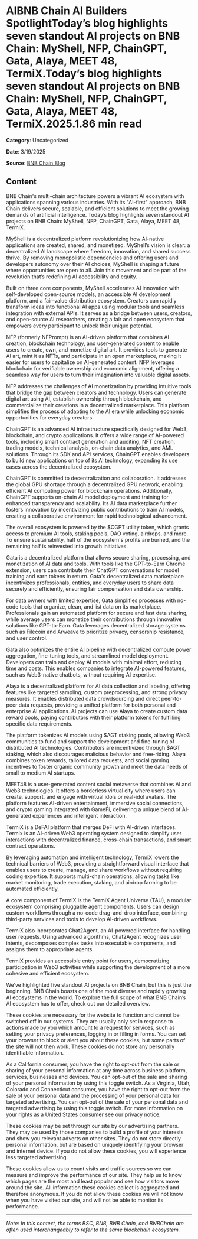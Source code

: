 # AIBNB Chain AI Builders SpotlightToday’s blog highlights seven standout AI projects on BNB Chain: MyShell, NFP, ChainGPT, Gata, Alaya, MEET 48, TermiX.Today’s blog highlights seven standout AI projects on BNB Chain: MyShell, NFP, ChainGPT, Gata, Alaya, MEET 48, TermiX.2025.1.86 min read

**Category**: Uncategorized

**Date**: 3/19/2025

**Source**: [BNB Chain Blog](https://www.bnbchain.org/en/blog/bnb-chain-ai-builders-spotlight)

## Content

BNB Chain's multi-chain architecture powers a vibrant AI ecosystem with applications spanning various industries. With its "AI-first" approach, BNB Chain delivers secure, scalable, and efficient solutions to meet the growing demands of artificial intelligence. Today’s blog highlights seven standout AI projects on BNB Chain: MyShell, NFP, ChainGPT, Gata, Alaya, MEET 48, TermiX.

MyShell is a decentralized platform revolutionizing how AI-native applications are created, shared, and monetized. MyShell’s vision is clear: a decentralized AI landscape where freedom, innovation, and shared success thrive. By removing monopolistic dependencies and offering users and developers autonomy over their AI choices, MyShell is shaping a future where opportunities are open to all. Join this movement and be part of the revolution that’s redefining AI accessibility and equity.

Built on three core components, MyShell accelerates AI innovation with self-developed open-source models, an accessible AI development platform, and a fair-value distribution ecosystem. Creators can rapidly transform ideas into functional AI apps using modular tools and seamless integration with external APIs. It serves as a bridge between users, creators, and open-source AI researchers, creating a fair and open ecosystem that empowers every participant to unlock their unique potential.

NFP (formerly NFPrompt) is an AI-driven platform that combines AI creation, blockchain technology, and user-generated content to enable users to create, own, and monetize digital art. It provides tools to generate AI art, mint it as NFTs, and participate in an open marketplace, making it easier for users to capitalize on AI-generated content. NFP leverages blockchain for verifiable ownership and economic alignment, offering a seamless way for users to turn their imagination into valuable digital assets.

NFP addresses the challenges of AI monetization by providing intuitive tools that bridge the gap between creators and technology. Users can generate digital art using AI, establish ownership through blockchain, and commercialize their creations in a decentralized marketplace. This platform simplifies the process of adapting to the AI era while unlocking economic opportunities for everyday creators.

ChainGPT is an advanced AI infrastructure specifically designed for Web3, blockchain, and crypto applications. It offers a wide range of AI-powered tools, including smart contract generation and auditing, NFT creation, trading models, technical analysis, on-chain data analytics, and AML solutions. Through its SDK and API services, ChainGPT enables developers to build new applications on top of its AI technology, expanding its use cases across the decentralized ecosystem.

ChainGPT is committed to decentralization and collaboration. It addresses the global GPU shortage through a decentralized GPU network, enabling efficient AI computing power for blockchain operations. Additionally, ChainGPT supports on-chain AI model deployment and training for enhanced transparency and scalability. Its AI data marketplace further fosters innovation by incentivizing public contributions to train AI models, creating a collaborative environment for rapid technological advancement.

The overall ecosystem is powered by the $CGPT utility token, which grants access to premium AI tools, staking pools, DAO voting, airdrops, and more. To ensure sustainability, half of the ecosystem's profits are burned, and the remaining half is reinvested into growth initiatives.

Gata is a decentralized platform that allows secure sharing, processing, and monetization of AI data and tools. With tools like the GPT-to-Earn Chrome extension, users can contribute their ChatGPT conversations for model training and earn tokens in return. Gata's decentralized data marketplace incentivizes professionals, entities, and everyday users to share data securely and efficiently, ensuring fair compensation and data ownership.

For data owners with limited expertise, Gata simplifies processes with no-code tools that organize, clean, and list data on its marketplace. Professionals gain an automated platform for secure and fast data sharing, while average users can monetize their contributions through innovative solutions like GPT-to-Earn. Gata leverages decentralized storage systems such as Filecoin and Arweave to prioritize privacy, censorship resistance, and user control.

Gata also optimizes the entire AI pipeline with decentralized compute power aggregation, fine-tuning tools, and streamlined model deployment. Developers can train and deploy AI models with minimal effort, reducing time and costs. This enables companies to integrate AI-powered features, such as Web3-native chatbots, without requiring AI expertise.

Alaya is a decentralized platform for AI data collection and labeling, offering features like targeted sampling, custom preprocessing, and strong privacy measures. It enables distributed data crowdsourcing and direct peer-to-peer data requests, providing a unified platform for both personal and enterprise AI applications. AI projects can use Alaya to create custom data reward pools, paying contributors with their platform tokens for fulfilling specific data requirements.

The platform tokenizes AI models using $AGT staking pools, allowing Web3 communities to fund and support the development and fine-tuning of distributed AI technologies. Contributors are incentivized through $AGT staking, which also discourages malicious behavior and free-riding. Alaya combines token rewards, tailored data requests, and social gaming incentives to foster organic community growth and meet the data needs of small to medium AI startups.

MEET48 is a user-generated content social metaverse that combines AI and Web3 technologies. It offers a borderless virtual city where users can create, support, and engage with virtual idols or real-idol avatars. The platform features AI-driven entertainment, immersive social connections, and crypto gaming integrated with GameFi, delivering a unique blend of AI-generated experiences and intelligent interaction.

TermiX is a DeFAI platform that merges DeFi with AI-driven interfaces. Termix is an AI-driven Web3 operating system designed to simplify user interactions with decentralized finance, cross-chain transactions, and smart contract operations.

By leveraging automation and intelligent technology, TermiX lowers the technical barriers of Web3, providing a straightforward visual interface that enables users to create, manage, and share workflows without requiring coding expertise. It supports multi-chain operations, allowing tasks like market monitoring, trade execution, staking, and airdrop farming to be automated efficiently.

A core component of TermiX is the TermiX Agent Universe (TAU), a modular ecosystem comprising pluggable agent components. Users can design custom workflows through a no-code drag-and-drop interface, combining third-party services and tools to develop AI-driven workflows.

TermiX also incorporates Chat2Agent, an AI-powered interface for handling user requests. Using advanced algorithms, Chat2Agent recognizes user intents, decomposes complex tasks into executable components, and assigns them to appropriate agents.

TermiX provides an accessible entry point for users, democratizing participation in Web3 activities while supporting the development of a more cohesive and efficient ecosystem.

We’ve highlighted five standout AI projects on BNB Chain, but this is just the beginning. BNB Chain boasts one of the most diverse and rapidly growing AI ecosystems in the world. To explore the full scope of what BNB Chain’s AI ecosystem has to offer, check out our detailed overview.

These cookies are necessary for the website to function and cannot be switched off in our systems. They are usually only set in response to actions made by you which amount to a request for services, such as setting your privacy preferences, logging in or filling in forms. You can set your browser to block or alert you about these cookies, but some parts of the site will not then work. These cookies do not store any personally identifiable information.

As a California consumer, you have the right to opt-out from the sale or sharing of your personal information at any time across business platform, services, businesses and devices. You can opt-out of the sale and sharing of your personal information by using this toggle switch. As a Virginia, Utah, Colorado and Connecticut consumer, you have the right to opt-out from the sale of your personal data and the processing of your personal data for targeted advertising. You can opt-out of the sale of your personal data and targeted advertising by using this toggle switch. For more information on your rights as a United States consumer see our privacy notice.

These cookies may be set through our site by our advertising partners. They may be used by those companies to build a profile of your interests and show you relevant adverts on other sites. They do not store directly personal information, but are based on uniquely identifying your browser and internet device. If you do not allow these cookies, you will experience less targeted advertising.

These cookies allow us to count visits and traffic sources so we can measure and improve the performance of our site. They help us to know which pages are the most and least popular and see how visitors move around the site. All information these cookies collect is aggregated and therefore anonymous. If you do not allow these cookies we will not know when you have visited our site, and will not be able to monitor its performance.



---

*Note: In this context, the terms BSC, BNB, BNB Chain, and BNBChain are often used interchangeably to refer to the same blockchain ecosystem.*
